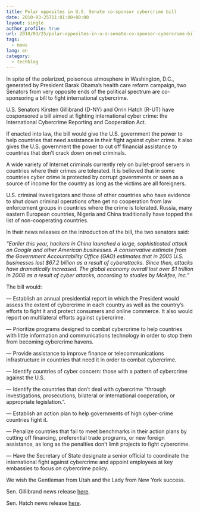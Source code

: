 ```yaml
---
title: Polar opposites in U.S. Senate co-sponsor cybercrime bill
date: 2010-03-25T11:01:00+00:00
layout: single
author_profile: true
url: 2010/03/25/polar-opposites-in-u-s-senate-co-sponsor-cybercrime-bill/
tags:
  - news
lang: en
category: 
  - techblog
---
```

In spite of the polarized, poisonous atmosphere in Washington, D.C., generated by President Barak Obama’s health care reform campaign, two Senators from very opposite ends of the political spectrum are co-sponsoring a bill to fight international cybercrime.

U.S. Senators Kirsten Gillibrand (D-NY) and Orrin Hatch (R-UT) have cosponsored a bill aimed at fighting international cyber crime: the International Cybercrime Reporting and Cooperation Act.

If enacted into law, the bill would give the U.S. government the power to help countries that need assistance in their fight against cyber crime. It also gives the U.S. government the power to cut off financial assistance to countries that don’t crack down on net criminals.

A wide variety of Internet criminals currently rely on bullet-proof servers in countries where their crimes are tolerated. It is believed that in some countries cyber crime is protected by corrupt governments or seen as a source of income for the country as long as the victims are all foreigners.

U.S. criminal investigators and those of other countries who have evidence to shut down criminal operations often get no cooperation from law enforcement groups in countries where the crime is tolerated. Russia, many eastern European countries, Nigeria and China traditionally have topped the list of non-cooperating countries.

In their news releases on the introduction of the bill, the two senators said:

_“Earlier this year, hackers in China launched a large, sophisticated attack on Google and other American businesses. A conservative estimate from the Government Accountability Office (GAO) estimates that in 2005 U.S. businesses lost $67.2 billion as a result of cyberattacks. Since then, attacks have dramatically increased. The global economy overall lost over $1 trillion in 2008 as a result of cyber attacks, according to studies by McAfee, Inc.”_

The bill would:

— Establish an annual presidential report in which the President would assess the extent of cybercrime in each country as well as the country’s efforts to fight it and protect consumers and online commerce. It also would report on multilateral efforts against cybercrime.

— Prioritize programs designed to combat cybercrime to help countries with little information and communications technology in order to stop them from becoming cybercrime havens.

— Provide assistance to improve finance or telecommunications infrastructure in countries that need it in order to combat cybercrime.

— Identify countries of cyber concern: those with a pattern of cybercrime against the U.S.

— Identify the countries that don’t deal with cybercrime “through investigations, prosecutions, bilateral or international cooperation, or appropriate legislation.”.

— Establish an action plan to help governments of high cyber-crime countries fight it.

— Penalize countries that fail to meet benchmarks in their action plans by cutting off financing, preferential trade programs, or new foreign assistance, as long as the penalties don’t limit projects to fight cybercrime.

— Have the Secretary of State designate a senior official to coordinate the international fight against cybercrime and appoint employees at key embassies to focus on cybercrime policy.

We wish the Gentleman from Utah and the Lady from New York success.

Sen. Gillibrand news release [here](http://gillibrand.senate.gov/newsroom/press/release/?id=91bf0d70-0d13-41fa-b663-733e79c2813f).

Sen. Hatch news release [here](http://hatch.senate.gov/public/index.cfm?FuseAction=PressReleases.View&PressRelease_id=8bcbfb97-1b78-be3e-e0e3-58aed09a749a).